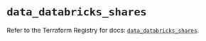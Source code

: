 # `data_databricks_shares`

Refer to the Terraform Registry for docs: [`data_databricks_shares`](https://registry.terraform.io/providers/databricks/databricks/1.77.0/docs/data-sources/shares).
